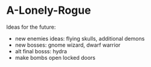 # A-Lonely-Rogue

Ideas for the future: 
- new enemies ideas: flying skulls, additional demons
- new bosses: gnome wizard, dwarf warrior
- alt final bosss: hydra
- make bombs open locked doors

